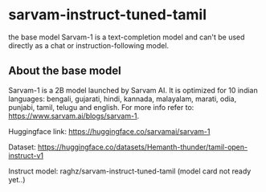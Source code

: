 # sarvam-instruct-tuned-tamil

the base model Sarvam-1 is a text-completion model and can't be used directly as a chat or instruction-following model.
## About the base model

Sarvam-1 is a 2B model launched by Sarvam AI. It is optimized for 10 indian languages: bengali, gujarati, hindi, kannada, malayalam, marati, odia, punjabi, tamil, telugu and english.
For more info refer to: https://www.sarvam.ai/blogs/sarvam-1.

Huggingface link: https://huggingface.co/sarvamai/sarvam-1

Dataset: https://huggingface.co/datasets/Hemanth-thunder/tamil-open-instruct-v1

Instruct model: raghz/sarvam-instruct-tuned-tamil (model card not ready yet..)
